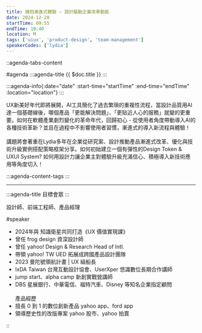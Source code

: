 ```yaml
---
title: 擁抱漸進式體驗 — 設計驅動企業改革動能
date: 2024-12-28
startTime: 09:55
endTime: 10:40
location: M
tags: ['uiux', 'product-design', 'team-management']
speakerCodes: ['lydia']
---
```


::agenda-tabs-content
<!--議程資訊-->
#agenda
:::agenda-title
{{ $doc.title }}
:::

:::agenda-info{:date="date" :start-time="startTime" :end-time="endTime" :location="location"}
:::

<!--議程資訊(內容)-->
UX新美好年代即將展開，AI工具簡化了過去繁瑣的重複性流程，當設計品質用AI達一個基礎線後，哪個產品「更能解決問題」、「更貼近人心的服務」就變的更重要。如何在軟體產業劇烈變化的革命年代，回歸初心 - 從使用者角度帶動導入AI的各種技術革新？並且在過程中不影響使用者習慣，漸進式的導入新流程與體驗！
<br><br>
講題將會著重在Lydia多年在企業從研究案、設計推動產品漸進式改革、優化與技術升級實例搭配策略框架分享。如何初始建立一個有彈性的Design Token & UXUI System? 如何用設計力讓企業主對體驗升級充滿信心、積極導入新技術應用等角度切入！

:::agenda-content-tags
:::

---

:::agenda-title
目標會眾
:::

<!--目標會眾(內容)-->
設計師、前端工程師、產品經理

<!--講者介紹-->
#speaker
<!--講者介紹(內容)-->
- 2024年與 知識衛星共同打造《UX 價值實現課》
- 曾任 frog design 資深設計師
- 曾任 yahoo! Design & Research Head of Intl.
- 帶領 yahoo! TW UED 拓展成跨國產品設計團隊
- 2023 曼陀號領航計畫 | UX 組船長
- IxDA Taiwan 台灣互動設計協會、UserXper 悠識數位長期合作講師
- jump start、alpha camp 新創實戰營講師
- DBS 星展銀行、中華電信、福特汽車、Disney 等知名企業指定顧問
<br><br>
產品經歷
- 擅長 0 到 1 的數位創新產品 yahoo app、ford app
- 領導歷史性的改版專案 yahoo 股市、yahoo 拍賣

::
